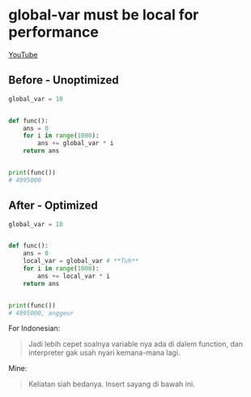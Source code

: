 # global-var must be local for performance

[YouTube](https://www.youtube.com/watch?v=uWEIaF0PNGg)

## Before - Unoptimized

```python
global_var = 10


def func():
    ans = 0
    for i in range(1000):
        ans += global_var * i
    return ans


print(func())
# 4995000
```

## After - Optimized

```python
global_var = 10


def func():
    ans = 0
    local_var = global_var # **Tuh**
    for i in range(1000):
        ans += local_var * i
    return ans


print(func())
# 4995000, anggeur
```

For Indonesian:
> Jadi lebih cepet soalnya variable nya ada di dalem function, dan interpreter gak usah nyari kemana-mana lagi.

Mine:
> Keliatan siah bedanya. Insert sayang di bawah ini.
